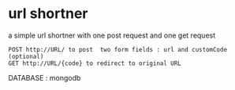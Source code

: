 #  url shortner
a simple url shortner with one post request and one get request

``` 
POST http://URL/ to post  two form fields : url and customCode (optional)
GET http://URL/{code} to redirect to original URL
```
DATABASE : mongodb 
